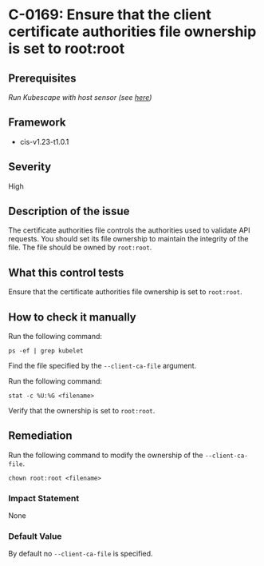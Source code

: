# C-0169: Ensure that the client certificate authorities file ownership is set to root:root

## Prerequisites
 *Run Kubescape with host sensor (see [here](https://hub.armo.cloud/docs/host-sensor))*
 
## Framework
* cis-v1.23-t1.0.1
 
## Severity
High

## Description of the issue
The certificate authorities file controls the authorities used to validate API requests. You should set its file ownership to maintain the integrity of the file. The file should be owned by `root:root`.
 
## What this control tests 
Ensure that the certificate authorities file ownership is set to `root:root`.
 
## How to check it manually 
Run the following command:

 
```
ps -ef | grep kubelet

```
 Find the file specified by the `--client-ca-file` argument.

 Run the following command:

 
```
stat -c %U:%G <filename>

```
 Verify that the ownership is set to `root:root`.
 
## Remediation
Run the following command to modify the ownership of the `--client-ca-file`.

 
```
chown root:root <filename>

```
 
### Impact Statement
None
 
### Default Value
By default no `--client-ca-file` is specified.
 
